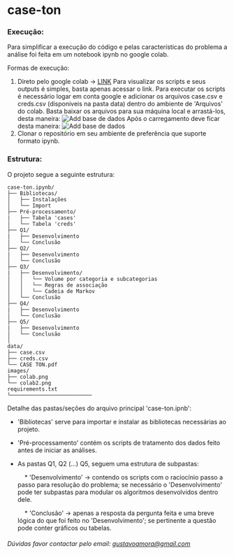 # case-ton

### Execução:
Para simplificar a execução do código e pelas características do problema a análise foi feita em um notebook ipynb no google colab.

Formas de execução:

1) Direto pelo google colab -> [LINK](https://colab.research.google.com/github/gustavoamora/case-ton/blob/main/case_ton.ipynb)
   Para visualizar os scripts e seus outputs é simples, basta apenas acessar o link.
   Para executar os scripts é necessário logar em conta google e adicionar os arquivos case.csv e creds.csv (disponíveis na pasta data) dentro do ambiente de 'Arquivos' do colab. Basta baixar os arquivos para sua máquina local e arrastá-los, desta maneira:
   ![Add base de dados](https://github.com/gustavoamora/case-ton/blob/main/images/colab.png)
   Após o carregamento deve ficar desta maneira:
   ![Add base de dados](https://github.com/gustavoamora/case-ton/blob/main/images/colab2.png)
3) Clonar o repositório em seu ambiente de preferência que suporte formato ipynb.

### Estrutura:
O projeto segue a seguinte estrutura:

```
case-ton.ipynb/
├── Bibliotecas/
│   ├── Instalações 
│   └── Import
├── Pré-processamento/
|   ├── Tabela 'cases'
│   └── Tabela 'creds'   
├── Q1/
|   ├── Desenvolvimento
│   └── Conclusão
├── Q2/
|   ├── Desenvolvimento
│   └── Conclusão
├── Q3/
|   ├── Desenvolvimento/
│   │   └── Volume por categoria e subcategorias
│   │   └── Regras de associação
│   │   └── Cadeia de Markov
│   └── Conclusão
├── Q4/
|   ├── Desenvolvimento
│   └── Conclusão
├── Q5/
|   ├── Desenvolvimento
│   └── Conclusão
│
data/
├── case.csv
├── creds.csv
└── CASE TON.pdf
images/
├── colab.png
└── colab2.png
requirements.txt
└──────────────────────────

```
Detalhe das pastas/seções do arquivo principal 'case-ton.ipnb':
- 'Bibliotecas' serve para importar e instalar as bibliotecas necessárias ao projeto.
- 'Pré-processamento' contém os scripts de tratamento dos dados feito antes de iniciar as análises.
- As pastas Q1, Q2 (...) Q5, seguem uma estrutura de subpastas:
  
  &nbsp;&nbsp;&nbsp;&nbsp;* 'Desenvolvimento' -> contendo os scripts com o raciocínio passo a passo para resolução do problema; se necessário o 'Desenvolvimento' pode ter subpastas para modular os algoritmos desenvolvidos dentro dele.
  
  &nbsp;&nbsp;&nbsp;&nbsp;* 'Conclusão' -> apenas a resposta da pergunta feita e uma breve lógica do que foi feito no 'Desenvolvimento'; se pertinente a questão pode conter gráficos ou tabelas.

###### Dúvidas favor contactar pelo email: gustavoamora@gmail.com


